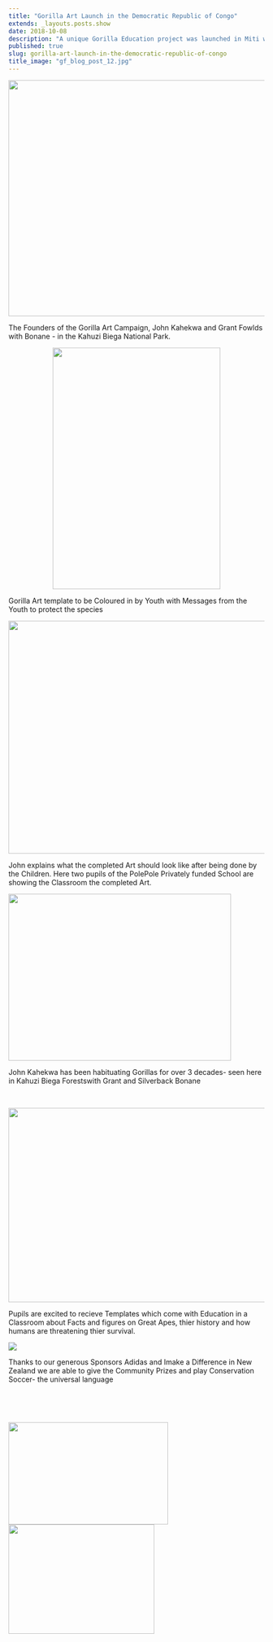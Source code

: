 ```yaml
---
title: "Gorilla Art Launch in the Democratic Republic of Congo"
extends: _layouts.posts.show
date: 2018-10-08
description: "A unique Gorilla Education project was launched in Miti with the PolePole Foundation in partnership with Rhino Art."
published: true
slug: gorilla-art-launch-in-the-democratic-republic-of-congo
title_image: "gf_blog_post_12.jpg"
---
```


<p><img src="/assets/media/225/conversions/web.jpg" width="619" height="464" /></p>
<p>The Founders of the Gorilla Art Campaign, John Kahekwa and Grant Fowlds with Bonane - in the Kahuzi Biega National Park.</p>
<p><img style="display: block; margin-left: auto; margin-right: auto;" src="/assets/media/233/conversions/web.jpg" width="330" height="475" /></p>
<p>Gorilla Art template to be Coloured in by Youth with Messages from the Youth to protect the species</p>
<p><img style="display: block; margin-left: auto; margin-right: auto;" src="/assets/media/227/conversions/web.jpg" width="611" height="458" /></p>
<p>John explains what the completed Art should look like after being done by the Children. Here two pupils of the PolePole Privately funded School are showing the Classroom the completed Art.</p>
<p><img src="/assets/media/226/conversions/web.jpg" width="438" height="328" /></p>
<p>John Kahekwa has been habituating Gorillas for over 3 decades- seen here in Kahuzi Biega Forestswith Grant and Silverback Bonane</p>
<p>&nbsp;</p>
<p><img style="display: block; margin-left: auto; margin-right: auto;" src="/assets/media/234/conversions/web.jpg" width="510" height="382" /></p>
<p>Pupils are excited to recieve Templates which come with Education in a Classroom about Facts and figures on Great Apes, thier history and how humans are threatening thier survival.</p>
<p><img src="/assets/media/237/conversions/web.jpg" /></p>
<p>Thanks to our generous Sponsors Adidas and Imake a Difference in New Zealand we are able to give the Community Prizes and play Conservation Soccer- the universal language</p>
<p>&nbsp;</p>
<p>&nbsp;</p>
<p><img src="/assets/media/235/conversions/web.jpg" width="314" height="201" /><img src="/assets/media/236/conversions/web.jpg" width="287" height="215" /></p>
<p>&nbsp;</p>
